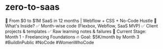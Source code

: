 # zero-to-saas
🚀 From $0 to $1M SaaS in 12 months | Webflow + CSS + No-Code Hustle    📌 What's Inside?  ✅ Month-wise code (Flexbox, Webflow, SaaS MVP)   ✅ Client projects &amp; templates   ✅ Raw learning notes &amp; failures    🌱 Current Stage: Month 1 - Freelancing Foundations   🔥 Goal: $5K/month by Month 3    #BuildInPublic #NoCode #WomenWhoCode  
